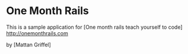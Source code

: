 # One Month Rails

This is a sample application for 
[One month rails teach yourself to code] http://onemonthrails.com

by [Mattan Griffel]
